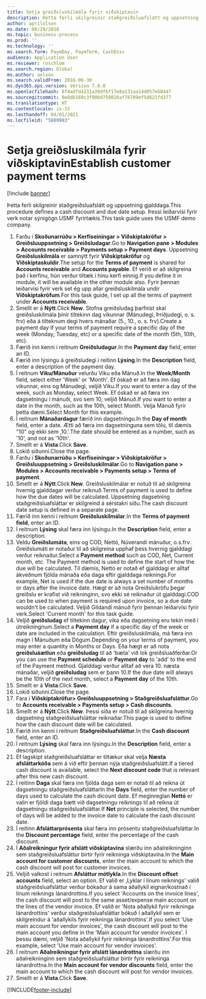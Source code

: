 ```yaml
---
title: Setja greiðsluskilmála fyrir viðskiptavin
description: Þetta ferli skilgreinir staðgreiðsluafslátt og uppsetning gjalddaga.
author: aprilolson
ms.date: 08/29/2018
ms.topic: business-process
ms.prod: ''
ms.technology: ''
ms.search.form: PaymDay, PaymTerm, CashDisc
audience: Application User
ms.reviewer: roschlom
ms.search.region: Global
ms.author: aolson
ms.search.validFrom: 2016-06-30
ms.dyn365.ops.version: Version 7.0.0
ms.openlocfilehash: 8f4adfd4231a39df6f17e8a131aa14d057eb8447
ms.sourcegitcommit: 0e8db169c3f90bd750826af76709ef5d621fd377
ms.translationtype: HT
ms.contentlocale: is-IS
ms.lasthandoff: 04/01/2021
ms.locfileid: "5809983"
---
```

# <a name="establish-customer-payment-terms"></a><span data-ttu-id="954ef-103">Setja greiðsluskilmála fyrir viðskiptavin</span><span class="sxs-lookup"><span data-stu-id="954ef-103">Establish customer payment terms</span></span>

[!include [banner](../../includes/banner.md)]

<span data-ttu-id="954ef-104">Þetta ferli skilgreinir staðgreiðsluafslátt og uppsetning gjalddaga.</span><span class="sxs-lookup"><span data-stu-id="954ef-104">This procedure defines a cash discount and due date setup.</span></span> <span data-ttu-id="954ef-105">Þessi leiðarvísi fyrir verk notar sýnigögn USMF fyrirtækis.</span><span class="sxs-lookup"><span data-stu-id="954ef-105">This task guide uses the USMF demo company.</span></span>

1. <span data-ttu-id="954ef-106">Farðu í **Skoðunarrúðu > Kerfiseiningar > Viðskiptakröfur > Greiðsluuppsetning > Greiðsludagar**.</span><span class="sxs-lookup"><span data-stu-id="954ef-106">Go to **Navigation pane > Modules > Accounts receivable > Payments setup > Payment days**.</span></span> <span data-ttu-id="954ef-107">Uppsetning **Greiðsluskilmála** er samnýtt fyrir **Viðskiptakröfur** og **Viðskiptaskuldir**.</span><span class="sxs-lookup"><span data-stu-id="954ef-107">The setup for the **Terms of payment** is shared for **Accounts receivable** and **Accounts payable**.</span></span> <span data-ttu-id="954ef-108">Ef verið er að skilgreina það í kerfinu, hún verður tiltæk í hinu kerfi einnig.</span><span class="sxs-lookup"><span data-stu-id="954ef-108">If you define it in module, it will be available in the other module also.</span></span> <span data-ttu-id="954ef-109">Fyrir þennan leiðarvísi fyrir verk set ég upp allar greiðsluskilmála undir **Viðskiptakröfum**.</span><span class="sxs-lookup"><span data-stu-id="954ef-109">For this task guide, I set up all the terms of payment under **Accounts receivable**.</span></span>
2. <span data-ttu-id="954ef-110">Smellt er á **Nýtt**.</span><span class="sxs-lookup"><span data-stu-id="954ef-110">Click **New**.</span></span> <span data-ttu-id="954ef-111">Stofna greiðsludag þarfnist skal greiðsluskilmála þínir tiltekinn dag vikunnar (Mánudegi, Þriðjudegi, o. s. frv) eða á tilteknum degi hvers mánaðar (5., 10., o. s. frv).</span><span class="sxs-lookup"><span data-stu-id="954ef-111">Create a payment day if your terms of payment require a specific day of the week (Monday, Tuesday, etc) or a specific date of the month (5th, 10th, etc).</span></span> 
3. <span data-ttu-id="954ef-112">Færið inn kenni í reitnum **Greiðsludagur**.</span><span class="sxs-lookup"><span data-stu-id="954ef-112">In the **Payment day** field, enter an ID.</span></span>
4. <span data-ttu-id="954ef-113">Færið inn lýsingu á greiðsludegi í reitinn **Lýsing**.</span><span class="sxs-lookup"><span data-stu-id="954ef-113">In the **Description** field, enter a description of the payment day.</span></span>
5. <span data-ttu-id="954ef-114">Í reitnum **Viku/Mánuður** velurðu Viku eða Mánuð.</span><span class="sxs-lookup"><span data-stu-id="954ef-114">In the **Week/Month** field, select either 'Week' or 'Month'.</span></span> <span data-ttu-id="954ef-115">Ef óskað er að færa inn dag vikunnar, eins og Mánudegi, veljið Viku.</span><span class="sxs-lookup"><span data-stu-id="954ef-115">If you want to enter a day of the week, such as Monday, select Week.</span></span> <span data-ttu-id="954ef-116">Ef óskað er að færa inn dagsetningu í mánuði, svo sem 10, veljið Mánuð.</span><span class="sxs-lookup"><span data-stu-id="954ef-116">If you want to enter a date in the month, such as the 10th, select Month.</span></span> <span data-ttu-id="954ef-117">Velja Mánuð fyrir þetta dæmi.</span><span class="sxs-lookup"><span data-stu-id="954ef-117">Select Month for this example.</span></span> 
6. <span data-ttu-id="954ef-118">Í reitnum **Mánaðardagur** færið inn dagsetningu.</span><span class="sxs-lookup"><span data-stu-id="954ef-118">In the **Day of month** field, enter a date.</span></span> <span data-ttu-id="954ef-119">Ætti að færa inn dagsetninguna sem tölu, til dæmis "10" og ekki sem ‚10.'.</span><span class="sxs-lookup"><span data-stu-id="954ef-119">The date should be entered as a number, such as '10', and not as '10th'.</span></span> 
7. <span data-ttu-id="954ef-120">Smellt er á **Vista**.</span><span class="sxs-lookup"><span data-stu-id="954ef-120">Click **Save**.</span></span>
8. <span data-ttu-id="954ef-121">Lokið síðunni.</span><span class="sxs-lookup"><span data-stu-id="954ef-121">Close the page.</span></span>
9. <span data-ttu-id="954ef-122">Farðu í **Skoðunarrúðu > Kerfiseiningar > Viðskiptakröfur > Greiðsluuppsetning > Greiðsluskilmálar**.</span><span class="sxs-lookup"><span data-stu-id="954ef-122">Go to **Navigation pane > Modules > Accounts receivable > Payments setup > Terms of payment**.</span></span>
10. <span data-ttu-id="954ef-123">Smellt er á **Nýtt**.</span><span class="sxs-lookup"><span data-stu-id="954ef-123">Click **New**.</span></span> <span data-ttu-id="954ef-124">Greiðsluskilmálar er notuð til að skilgreina hvernig gjalddagar verður reiknuð.</span><span class="sxs-lookup"><span data-stu-id="954ef-124">Terms of payment is used to define how the due dates will be calculated.</span></span> <span data-ttu-id="954ef-125">Uppsetning dagsetning staðgreiðsluafsláttar er skilgreind á sérstakri síðu.</span><span class="sxs-lookup"><span data-stu-id="954ef-125">The cash discount date setup is defined in a separate page.</span></span> 
11. <span data-ttu-id="954ef-126">Færið inn kenni í reitnum **Greiðsluskilmálar**.</span><span class="sxs-lookup"><span data-stu-id="954ef-126">In the **Terms of payment field**, enter an ID.</span></span>
12. <span data-ttu-id="954ef-127">Í reitnum **Lýsing** skal færa inn lýsingu.</span><span class="sxs-lookup"><span data-stu-id="954ef-127">In the **Description** field, enter a description.</span></span>
13. <span data-ttu-id="954ef-128">Veldu **Greiðslumáta**, eins og COD, Nettó, Núverandi mánuður, o.s.frv. Greiðslumáti er notaður til að skilgreina upphaf þess hvernig gjalddagi verður reiknaður.</span><span class="sxs-lookup"><span data-stu-id="954ef-128">Select a **Payment method** such as COD, Net, Current month, etc. The Payment method is used to define the start of how the due will be calculated.</span></span> <span data-ttu-id="954ef-129">Til dæmis, Nettó er notað ef gjalddagi er alltaf ákveðnum fjölda mánaða eða daga eftir gjalddaga reiknings.</span><span class="sxs-lookup"><span data-stu-id="954ef-129">For example, Net is used if the due date is always a set number of months or days after the invoice date.</span></span> <span data-ttu-id="954ef-130">Hægt er að nota Greiðslukröfu þegar greiðslu er krafist við reikninginn, svo ekki sé reiknaður út gjalddagi.</span><span class="sxs-lookup"><span data-stu-id="954ef-130">COD can be used to when payment is required upon invoice, so a due date wouldn't be calculated.</span></span> <span data-ttu-id="954ef-131">Veljið Gildandi mánuð fyrir þennan leiðarvísi fyrir verk.</span><span class="sxs-lookup"><span data-stu-id="954ef-131">Select 'Current month' for this task guide.</span></span>  
14. <span data-ttu-id="954ef-132">Veljið **greiðsludag** ef tiltekinn dagur, vika eða dagsetning eru tekin með í útreikningnum.</span><span class="sxs-lookup"><span data-stu-id="954ef-132">Select a **Payment day** if a specific day of the  week or date are included in the calculation.</span></span> <span data-ttu-id="954ef-133">Eftir greiðsluskilmála, má færa inn magn í Mánuðum eða Dögum.</span><span class="sxs-lookup"><span data-stu-id="954ef-133">Depending on your terms of payment, you may enter a quantity in Months or Days.</span></span> <span data-ttu-id="954ef-134">Eða hægt er að nota **greiðsluáætlun** eða **greiðsludag** til að 'bæta' við lok greiðsluaðferðar.</span><span class="sxs-lookup"><span data-stu-id="954ef-134">Or you can use the **Payment schedule** or **Payment day** to 'add' to the end of the Payment method.</span></span> <span data-ttu-id="954ef-135">Gjalddagi verður alltaf að vera 10. næsta mánaðar, veljið **greiðsludag** sem er þann 10.</span><span class="sxs-lookup"><span data-stu-id="954ef-135">If the due date will always be the 10th of the next month, select a **Payment day** of the 10th.</span></span> 
15. <span data-ttu-id="954ef-136">Smellt er á **Vista**.</span><span class="sxs-lookup"><span data-stu-id="954ef-136">Click **Save**.</span></span>
16. <span data-ttu-id="954ef-137">Lokið síðunni.</span><span class="sxs-lookup"><span data-stu-id="954ef-137">Close the page.</span></span>
17. <span data-ttu-id="954ef-138">Fara í **Viðskiptakröfur> Greiðsluuppsetning > Staðgreiðsluafsláttur**.</span><span class="sxs-lookup"><span data-stu-id="954ef-138">Go to **Accounts receivable > Payments setup > Cash discounts**.</span></span>
18. <span data-ttu-id="954ef-139">Smellt er á **Nýtt**.</span><span class="sxs-lookup"><span data-stu-id="954ef-139">Click **New**.</span></span> <span data-ttu-id="954ef-140">Þessi síða er notuð til að skilgreina hvernig dagsetning staðgreiðsluafsláttar reiknaðar.</span><span class="sxs-lookup"><span data-stu-id="954ef-140">This page is used to define how the cash discount date will be calculated.</span></span> 
19. <span data-ttu-id="954ef-141">Færið inn kenni í reitnum **Staðgreiðsluafsláttur**.</span><span class="sxs-lookup"><span data-stu-id="954ef-141">In the **Cash discount** field, enter an ID.</span></span>
20. <span data-ttu-id="954ef-142">Í reitnum **Lýsing** skal færa inn lýsingu.</span><span class="sxs-lookup"><span data-stu-id="954ef-142">In the **Description** field, enter a description.</span></span>
21. <span data-ttu-id="954ef-143">Ef lagskipt staðgreiðsluafsláttar er tiltækur skal velja **Næsta afsláttarkóða** sem á við eftir þennan nýja staðgreiðsluafslátt.</span><span class="sxs-lookup"><span data-stu-id="954ef-143">If a tiered cash discount is available, select the **Next discount code** that is relevant after this new cash discount.</span></span>
22. <span data-ttu-id="954ef-144">Í reitinn **Daga** skal færa inn fjölda daga sem er notað til að reikna út dagsetningu staðgreiðsluafsláttar</span><span class="sxs-lookup"><span data-stu-id="954ef-144">In the **Days** field, enter the number of days used to calculate the cash dicount date.</span></span> <span data-ttu-id="954ef-145">Ef meginreglan **Nettó** er valin er fjöldi daga bætt við dagsetningu reiknings til að reikna út dagsetningu staðgreiðsluafsláttar.</span><span class="sxs-lookup"><span data-stu-id="954ef-145">If **Net** principle is selected, the number of days will be added to the invoice date to calculate the cash discount date.</span></span>  
23. <span data-ttu-id="954ef-146">Í reitinn **Afsláttarprósenta** skal færa inn prósentu staðgreiðsluafsláttar.</span><span class="sxs-lookup"><span data-stu-id="954ef-146">In the **Discount percentage** field, enter the percentage of the cash discount.</span></span>
24. <span data-ttu-id="954ef-147">Í **Aðalreikningur fyrir afslátt viðskiptavina** slærðu inn aðalreikninginn sem staðgreiðsluafsláttur birtir fyrir reikninga viðskiptavina.</span><span class="sxs-lookup"><span data-stu-id="954ef-147">In the **Main account for customer discounts**, enter the main account to which the cash discount will post for customer invoices.</span></span>
25. <span data-ttu-id="954ef-148">Veljið valkost í reitnum **Afsláttur mótlykla**.</span><span class="sxs-lookup"><span data-stu-id="954ef-148">In the **Discount offset accounts** field, select an option.</span></span> <span data-ttu-id="954ef-149">Ef valið er ‚Lyklar í línum reiknings' valið staðgreiðsluafsláttur verður bókaður á sama aðallykil eignar/kostnað í línum reiknings lánardrottins.</span><span class="sxs-lookup"><span data-stu-id="954ef-149">If you select 'Accounts on the invoice lines', the cash discount will post to the same asset/expense main account on the lines of the vendor invoice.</span></span> <span data-ttu-id="954ef-150">Ef valið er 'Nota aðallykil fyrir reikninga lánardrottins' verður staðgreiðsluafsláttar bókuð í aðallykil sem er skilgreindur á 'aðallykils fyrir reikninga lánardrottins'.</span><span class="sxs-lookup"><span data-stu-id="954ef-150">If you select 'Use main account for vendor invoices', the cash discount will post to the main account you define in the 'Main account for vendor invoices'.</span></span> <span data-ttu-id="954ef-151">Í þessu dæmi, veljið 'Nota aðallykil fyrir reikninga lánardrottins'.</span><span class="sxs-lookup"><span data-stu-id="954ef-151">For this example, select 'Use main account for vendor invoices'.</span></span> 
26. <span data-ttu-id="954ef-152">Í reitnum **Aðalreikningur fyrir afslátt lánardrottna** slærðu inn aðalreikninginn sem staðgreiðsluafsláttur birtir fyrir reikninga lánardrottna.</span><span class="sxs-lookup"><span data-stu-id="954ef-152">In the **Main account for vendor discounts** field, enter the main account to which the cash discount will post for vendor invoices.</span></span>
27. <span data-ttu-id="954ef-153">Smellt er á **Vista**.</span><span class="sxs-lookup"><span data-stu-id="954ef-153">Click **Save**.</span></span>



[!INCLUDE[footer-include](../../../includes/footer-banner.md)]